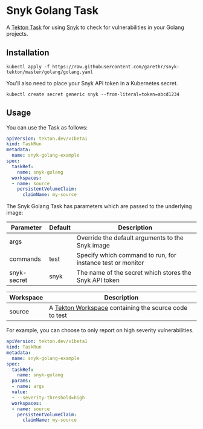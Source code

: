 # Snyk Golang Task

A [Tekton Task](https://tekton.dev/) for using [Snyk](https://snyk.io) to check for
vulnerabilities in your Golang projects.


## Installation

```
kubectl apply -f https://raw.githubusercontent.com/garethr/snyk-tekton/master/golang/golang.yaml
```

You'll also need to place your Snyk API token in a Kubernetes secret.

```
kubectl create secret generic snyk --from-literal=token=abcd1234
```

## Usage

You can use the Task as follows:

```yaml
apiVersion: tekton.dev/v1beta1
kind: TaskRun
metadata:
  name: snyk-golang-example
spec:
  taskRef:
    name: snyk-golang
  workspaces:
  - name: source
    persistentVolumeClaim:
      claimName: my-source
```

The Snyk Golang Task has parameters which are passed to the underlying image:

| Parameter | Default | Description |
| --- | --- | --- |
| args |   | Override the default arguments to the Snyk image |
| commands | test | Specify which command to run, for instance test or monitor |
| snyk-secret | snyk | The name of the secret which stores the Snyk API token |


| Workspace | Description |
| --- | --- |
| source | A [Tekton Workspace](https://github.com/tektoncd/pipeline/blob/master/docs/workspaces.md) containing the source code to test |

For example, you can choose to only report on high severity vulnerabilities.

```yaml
apiVersion: tekton.dev/v1beta1
kind: TaskRun
metadata:
  name: snyk-golang-example
spec:
  taskRef:
    name: snyk-golang
  params:
  - name: args
  value:
  - --severity-threshold=high
  workspaces:
  - name: source
    persistentVolumeClaim:
      claimName: my-source
```
